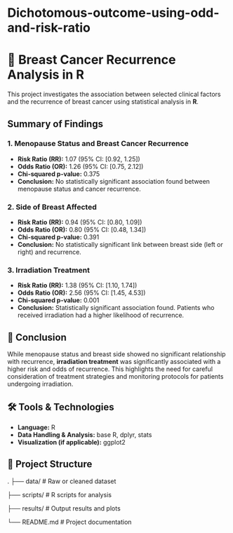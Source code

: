 # Dichotomous-outcome-using-odd-and-risk-ratio

# 🧪 Breast Cancer Recurrence Analysis in R

This project investigates the association between selected clinical factors and the recurrence of breast cancer using statistical analysis in **R**.

##  Summary of Findings

### 1. Menopause Status and Breast Cancer Recurrence
- **Risk Ratio (RR):** 1.07 (95% CI: [0.92, 1.25])
- **Odds Ratio (OR):** 1.26 (95% CI: [0.75, 2.12])
- **Chi-squared p-value:** 0.375
- **Conclusion:** No statistically significant association found between menopause status and cancer recurrence.

### 2. Side of Breast Affected
- **Risk Ratio (RR):** 0.94 (95% CI: [0.80, 1.09])
- **Odds Ratio (OR):** 0.80 (95% CI: [0.48, 1.34])
- **Chi-squared p-value:** 0.391
- **Conclusion:** No statistically significant link between breast side (left or right) and recurrence.

### 3. Irradiation Treatment
- **Risk Ratio (RR):** 1.38 (95% CI: [1.10, 1.74])
- **Odds Ratio (OR):** 2.56 (95% CI: [1.45, 4.53])
- **Chi-squared p-value:** 0.001
- **Conclusion:** Statistically significant association found. Patients who received irradiation had a higher likelihood of recurrence.

## 📝 Conclusion

While menopause status and breast side showed no significant relationship with recurrence, **irradiation treatment** was significantly associated with a higher risk and odds of recurrence. This highlights the need for careful consideration of treatment strategies and monitoring protocols for patients undergoing irradiation.

## 🛠 Tools & Technologies
- **Language:** R
- **Data Handling & Analysis:** base R, dplyr, stats
- **Visualization (if applicable):** ggplot2

## 📂 Project Structure
. ├── data/ # Raw or cleaned dataset 

  ├── scripts/ # R scripts for analysis 
  
  ├── results/ # Output results and plots 
  
  └── README.md # Project documentation

